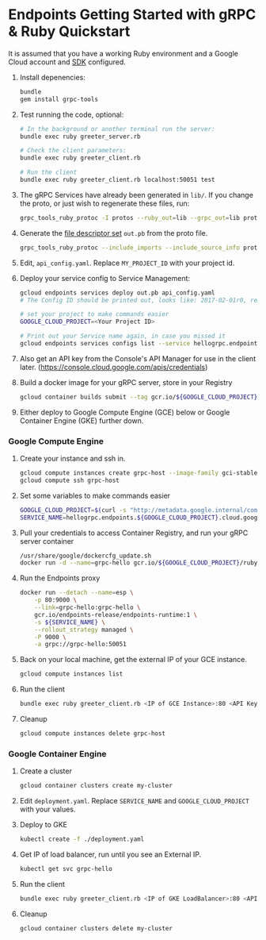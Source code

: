 # Endpoints Getting Started with gRPC & Ruby Quickstart

It is assumed that you have a working Ruby environment and a Google
Cloud account and [SDK](https://cloud.google.com/sdk/) configured.

1. Install depenencies:

    ```bash
    bundle
    gem install grpc-tools
    ```

1. Test running the code, optional:

    ```bash
    # In the background or another terminal run the server:
    bundle exec ruby greeter_server.rb

    # Check the client parameters:
    bundle exec ruby greeter_client.rb

    # Run the client
    bundle exec ruby greeter_client.rb localhost:50051 test
    ```

1. The gRPC Services have already been generated in `lib/`. If you
   change the proto, or just wish to regenerate these files, run:

    ```bash
    grpc_tools_ruby_protoc -I protos --ruby_out=lib --grpc_out=lib protos/helloworld.proto
    ```

1. Generate the [file descriptor set][1] `out.pb` from the proto file.

    ```bash
    grpc_tools_ruby_protoc --include_imports --include_source_info protos/helloworld.proto --descriptor_set_out out.pb
    ```

1. Edit, `api_config.yaml`. Replace `MY_PROJECT_ID` with your project id.

1. Deploy your service config to Service Management:

    ```bash
    gcloud endpoints services deploy out.pb api_config.yaml
    # The Config ID should be printed out, looks like: 2017-02-01r0, remember this

    # set your project to make commands easier
    GOOGLE_CLOUD_PROJECT=<Your Project ID>

    # Print out your Service name again, in case you missed it
    gcloud endpoints services configs list --service hellogrpc.endpoints.${GOOGLE_CLOUD_PROJECT}.cloud.goog
    ```

1. Also get an API key from the Console's API Manager for use in the
   client later. (https://console.cloud.google.com/apis/credentials)

1. Build a docker image for your gRPC server, store in your Registry

    ```bash
    gcloud container builds submit --tag gcr.io/${GOOGLE_CLOUD_PROJECT}/ruby-grpc-hello:1.0 .
    ```

1. Either deploy to Google Compute Engine (GCE) below or Google Container Engine
   (GKE) further down.

### Google Compute Engine

1. Create your instance and ssh in.

    ```bash
    gcloud compute instances create grpc-host --image-family gci-stable --image-project google-containers --tags=http-server
    gcloud compute ssh grpc-host
    ```

1. Set some variables to make commands easier

    ```bash
    GOOGLE_CLOUD_PROJECT=$(curl -s "http://metadata.google.internal/computeMetadata/v1/project/project-id" -H "Metadata-Flavor: Google")
    SERVICE_NAME=hellogrpc.endpoints.${GOOGLE_CLOUD_PROJECT}.cloud.goog
    ```

1. Pull your credentials to access Container Registry, and run your
   gRPC server container

    ```bash
    /usr/share/google/dockercfg_update.sh
    docker run -d --name=grpc-hello gcr.io/${GOOGLE_CLOUD_PROJECT}/ruby-grpc-hello:1.0
    ```

1. Run the Endpoints proxy

    ```bash
    docker run --detach --name=esp \
        -p 80:9000 \
        --link=grpc-hello:grpc-hello \
        gcr.io/endpoints-release/endpoints-runtime:1 \
        -s ${SERVICE_NAME} \
        --rollout_strategy managed \
        -P 9000 \
        -a grpc://grpc-hello:50051
    ```

1. Back on your local machine, get the external IP of your GCE instance.

    ```bash
    gcloud compute instances list
    ```

1. Run the client

    ```bash
    bundle exec ruby greeter_client.rb <IP of GCE Instance>:80 <API Key from Console>
    ```

1. Cleanup

    ```bash
    gcloud compute instances delete grpc-host
    ```

### Google Container Engine

1. Create a cluster

    ```bash
    gcloud container clusters create my-cluster
    ```

1. Edit `deployment.yaml`. Replace `SERVICE_NAME` and `GOOGLE_CLOUD_PROJECT` with your values.

1. Deploy to GKE

    ```bash
    kubectl create -f ./deployment.yaml
    ```

1. Get IP of load balancer, run until you see an External IP.

    ```bash
    kubectl get svc grpc-hello
    ```

1. Run the client

    ```bash
    bundle exec ruby greeter_client.rb <IP of GKE LoadBalancer>:80 <API Key from Console>
    ```

1. Cleanup

    ```bash
    gcloud container clusters delete my-cluster
    ```

[1]: https://developers.google.com/protocol-buffers/docs/techniques#self-description
